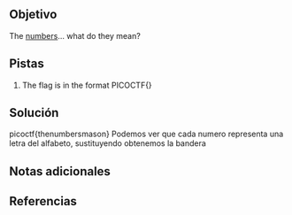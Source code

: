 ## Objetivo
The [numbers](https://jupiter.challenges.picoctf.org/static/f209a32253affb6f547a585649ba4fda/the_numbers.png)... what do they mean?
## Pistas
1. The flag is in the format PICOCTF{}

## Solución
picoctf{thenumbersmason}
Podemos ver que cada numero representa una letra del alfabeto, sustituyendo obtenemos la bandera 

## Notas adicionales

## Referencias



